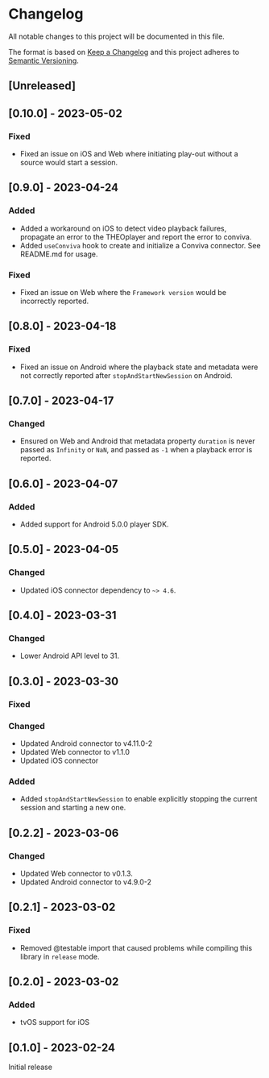 # Changelog

All notable changes to this project will be documented in this file.

The format is based on [Keep a Changelog](http://keepachangelog.com/en/1.0.0/)
and this project adheres to [Semantic Versioning](http://semver.org/spec/v2.0.0.html).

## [Unreleased]

## [0.10.0] - 2023-05-02

### Fixed

- Fixed an issue on iOS and Web where initiating play-out without a source would start a session.

## [0.9.0] - 2023-04-24

### Added

- Added a workaround on iOS to detect video playback failures, propagate an error to the THEOplayer and report the error to conviva.
- Added `useConviva` hook to create and initialize a Conviva connector. See README.md for usage.

### Fixed

- Fixed an issue on Web where the `Framework version` would be incorrectly reported.

## [0.8.0] - 2023-04-18

### Fixed

- Fixed an issue on Android where the playback state and metadata were not correctly reported after `stopAndStartNewSession` on Android.

## [0.7.0] - 2023-04-17

### Changed

- Ensured on Web and Android that metadata property `duration` is never passed as `Infinity` or `NaN`, and passed as `-1` when a playback error is reported.

## [0.6.0] - 2023-04-07

### Added

- Added support for Android 5.0.0 player SDK.

## [0.5.0] - 2023-04-05

### Changed

- Updated iOS connector dependency to `~> 4.6`.

## [0.4.0] - 2023-03-31

### Changed

- Lower Android API level to 31.

## [0.3.0] - 2023-03-30

### Fixed

### Changed

- Updated Android connector to v4.11.0-2
- Updated Web connector to v1.1.0
- Updated iOS connector

### Added

- Added `stopAndStartNewSession` to enable explicitly stopping the current session and starting a new one.

## [0.2.2] - 2023-03-06

### Changed

- Updated Web connector to v0.1.3.
- Updated Android connector to v4.9.0-2

## [0.2.1] - 2023-03-02

### Fixed

- Removed @testable import that caused problems while compiling this library in `release` mode.

## [0.2.0] - 2023-03-02

### Added

- tvOS support for iOS


## [0.1.0] - 2023-02-24

Initial release
